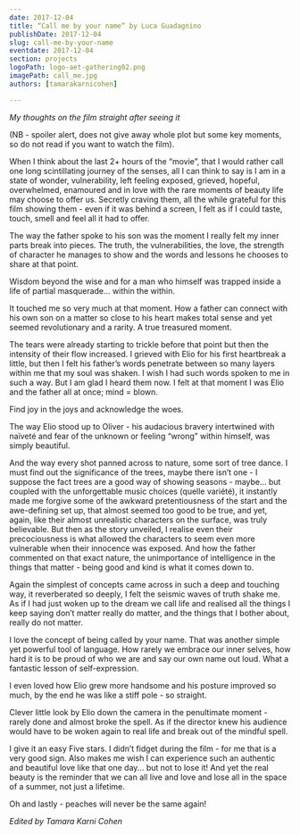 ```yaml
---
date: 2017-12-04
title: “Call me by your name” by Luca Guadagnino
publishDate: 2017-12-04
slug: call-me-by-your-name
eventdate: 2017-12-04
section: projects
logoPath: logo-aet-gathering02.png
imagePath: call_me.jpg
authors: [tamarakarnicohen]

---
```


 *My thoughts on the film straight after seeing it*

(NB - spoiler alert, does not give away whole plot but some key moments, so do not read if you want to watch the film).

When I think about the last 2+ hours of the “movie”, that I would rather call one long scintillating journey of the senses, all I can think to say is I am in a state of wonder, vulnerability, left feeling exposed, grieved, hopeful, overwhelmed, enamoured and in love with the rare moments of beauty life may choose to offer us. Secretly craving them, all the while grateful for this film showing them - even if it was behind a screen, I felt as if I could taste, touch, smell and feel all it had to offer.

The way the father spoke to his son was the moment I really felt my inner parts break into pieces. The truth, the vulnerabilities, the love, the strength of character he manages to show and the words and lessons he chooses to share at that point. 

Wisdom beyond the wise and for a man who himself was trapped inside a life of partial masquerade... within the within.

It touched me so very much at that moment. How a father can connect with his own son on a matter so close to his heart makes total sense and yet seemed revolutionary and a rarity. A true treasured moment.

The tears were already starting to trickle before that point but then the intensity of their flow increased. I grieved with Elio for his first heartbreak a little, but then I felt his father’s words penetrate between so many layers within me that my soul was shaken. I wish I had such words spoken to me in such a way. But I am glad I heard them now. I felt at that moment I was Elio and the father all at once; mind = blown.

Find joy in the joys and acknowledge the woes.

The way Elio stood up to Oliver - his audacious bravery intertwined with naïveté and fear of the unknown or feeling “wrong” within himself, was simply beautiful.

And the way every shot panned across to nature, some sort of tree dance. I must find out the significance of the trees, maybe there isn’t one - I suppose the fact trees are a good way of showing seasons - maybe... but coupled with the unforgettable music choices (quelle variété), it instantly made me forgive some of the awkward pretentiousness of the start and the awe-defining set up, that almost seemed too good to be true, and yet, again, like their almost unrealistic characters on the surface, was truly believable. But then as the story unveiled, I realise even their precociousness is what allowed the characters to seem even more vulnerable when their innocence was exposed. And how the father commented on that exact nature, the unimportance of intelligence in the things that matter - being good and kind is what it comes down to. 

Again the simplest of concepts came across in such a deep and touching way, it reverberated so deeply, I felt the seismic waves of truth shake me. As if I had just woken up to the dream we call life and realised all the things I keep saying don’t matter really do matter, and the things that I bother about, really do not matter.

I love the concept of being called by your name. That was another simple yet powerful tool of language. How rarely we embrace our inner selves, how hard it is to be proud of who we are and say our own name out loud. What a fantastic lesson of self-expression.

I even loved how Elio grew more handsome and his posture improved so much, by the end he was like a stiff pole - so straight.

Clever little look by Elio down the camera in the penultimate moment - rarely done and almost broke the spell. As if the director knew his audience would have to be woken again to real life and break out of the mindful spell.

I give it an easy Five stars. I didn’t fidget during the film - for me that is a very good sign. Also makes me wish I can experience such an authentic and beautiful love like that one day... but not to lose it! And yet the real beauty is the reminder that we can all live and love and lose all in the space of a summer, not just a lifetime. 

Oh and lastly - peaches will never be the same again!

*Edited by Tamara Karni Cohen*